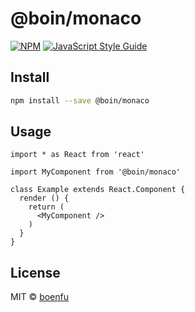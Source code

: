 # @boin/monaco

> 

[![NPM](https://img.shields.io/npm/v/@boin/monaco.svg)](https://www.npmjs.com/package/@boin/monaco) [![JavaScript Style Guide](https://img.shields.io/badge/code_style-standard-brightgreen.svg)](https://standardjs.com)

## Install

```bash
npm install --save @boin/monaco
```

## Usage

```tsx
import * as React from 'react'

import MyComponent from '@boin/monaco'

class Example extends React.Component {
  render () {
    return (
      <MyComponent />
    )
  }
}
```

## License

MIT © [boenfu](https://github.com/boenfu)
